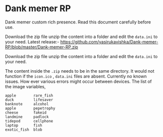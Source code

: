 # Dank memer RP
 Dank memer custom rich presence. Read this document carefully before use.

Download the zip file unzip the content into a folder and edit the `data.ini` to your need.
Latest release:- https://github.com/yasirukavishka/Dank-memer-RP/blob/master/Dank-memer-RP.zip

 Download the zip file unzip the content into a folder and edit the `data.ini` to your need.

 The content inside the `.zip` needs to be in the same directory. 
 It would not function if the `icon.ico` , `data.ini` files are absent.
 Currently no known issues. How ever various errors might occur between devices.
 The list of the image variables,
 ```fix
apple        rare_fish
duck         lifesaver
banknote     alcohol
apple        pepetrophy
cheese       fakeid
landmine     padlock
tidepod      cellphone
laptop       fish
exotic_fish  blob
```
